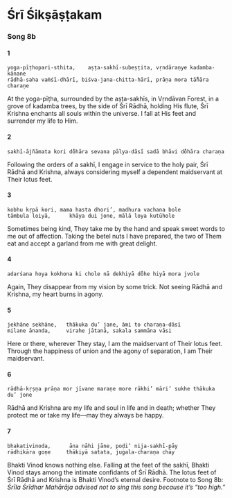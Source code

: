 # Śrī Śikṣāṣṭakam

### Song 8b

#### 1

    yoga-pīṭhopari-sthita,    aṣṭa-sakhī-subeṣṭita, vṛndāraṇye kadamba-kānane
    rādhā-saha vaṁśī-dhārī, biśva-jana-chitta-hārī, prāṇa mora tā̐hāra charaṇe

At the yoga-pīṭha, surrounded by the aṣṭa-sakhīs, in Vṛndāvan Forest, in a grove of kadamba trees, by the side of Śrī Rādhā, holding His flute, Śrī Krishna enchants all souls within the universe. I fall at His feet and surrender my life to Him.

#### 2

    sakhī-ājñāmata kori do̐hāra sevana pālya-dāsī sadā bhāvi do̐hāra charaṇa

Following the orders of a sakhī, I engage in service to the holy pair, Śrī Rādhā and Krishna, always considering myself a dependent maidservant at Their lotus feet.

#### 3

    kobhu kṛpā kori, mama hasta dhori’, madhura vachana bole
    tāmbula loiyā,      khāya dui jone, mālā loya kutūhole

Sometimes being kind, They take me by the hand and speak sweet words to me out of affection. Taking the betel nuts I have prepared, the two of Them eat and accept a garland from me with great delight.

#### 4

    adarśana hoya kokhona ki chole nā dekhiyā do̐he hiyā mora jvole

Again, They disappear from my vision by some trick. Not seeing Rādhā and Krishna, my heart burns in agony.

#### 5

    jekhāne sekhāne,   thākuka du’ jane, āmi to charaṇa-dāsī
    milane ānanda,     virahe jātanā, sakala sammāna vāsi

Here or there, wherever They stay, I am the maidservant of Their lotus feet. Through the happiness of union and the agony of separation, I am Their maidservant.

#### 6

    rādhā-kṛṣṇa prāṇa mor jīvane maraṇe more rākhi’ māri’ sukhe thākuka du’ jone

Rādhā and Krishna are my life and soul in life and in death; whether They protect me or take my life—may they always be happy.

#### 7

    bhakativinoda,      āna nāhi jāne, poḍi’ nija-sakhī-pāy
    rādhikāra goṇe     thākiyā satata, jugala-charaṇa chāy

Bhakti Vinod knows nothing else. Falling at the feet of the sakhī, Bhakti Vinod stays among the intimate confidants of Śrī Rādhā. The lotus feet of Śrī Rādhā and Krishna is Bhakti Vinod’s eternal desire.
Footnote to Song 8b: *Śrīla Śrīdhar Mahārāja advised not to sing this song because it’s “too high.”*

